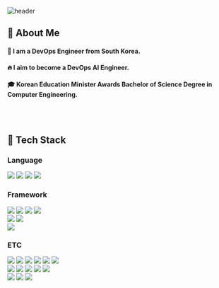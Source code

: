 
<div>
  
  <!--Header-->
  ![header](https://capsule-render.vercel.app/api?type=Blur&color=auto&height=300&section=header&text=Hello%20World..!!!&fontSize=90&animation=twinkling)
  
</div>


<div>
  <!--Body-->
  
  ## 👀 About Me
  #### :raising_hand: I am a DevOps Engineer from South Korea.<br/>
  #### :fire: I aim to become a DevOps AI Engineer.<br/>
  #### :mortar_board: Korean Education Minister Awards Bachelor of Science Degree in Computer Engineering.
  <br/>
  <br/>

  ## 🧱 Tech Stack
  ### Language
  <!--JAVA-->
  <img src="https://img.shields.io/badge/JAVA-007396.svg?style=flat-aquare&logo=Java&logoColor=white" />
  <!--JavaScript-->
  <img src="https://img.shields.io/badge/JavaScript-F7DF1E?style=flat-square&logo=JavaScript&logoColor=white"/>
  <!--HTML5-->
  <img src="https://img.shields.io/badge/HTML5-E34F26?style=flat-square&logo=HTML5&logoColor=white"/>
  <!--CSS-->
  <img src="https://img.shields.io/badge/CSS3-1572B6?style=flat-square&logo=CSS3&logoColor=white"/>
  <br/>

  ### Framework
  <!--Spring-->
  <img src="https://img.shields.io/badge/Spring-6DB33F.svg?style=flat-aquare&logo=spring&logoColor=white" />
  <!--SpringBoot-->
  <img src="https://img.shields.io/badge/SpringBoot-6DB33F.svg?style=flat-aquare&logo=springboot&logoColor=white" />
  <!--Spring Security-->
  <img src="https://img.shields.io/badge/Spring Security-6DB33F.svg?style=flat-aquare&logo=springsecurity&logoColor=white" />
  <!--Spring Data JPA-->
  <img src="https://img.shields.io/badge/Spring Data JPA-6DB33F.svg?style=flat-aquare&logo=&logoColor=white" />
  <br/>
  <!--React-->
  <img src="https://img.shields.io/badge/React-61DAFB?style=flat-square&logo=React&logoColor=white&Color=white"/>
  <!--Vue-->
  <img src="https://img.shields.io/badge/Vue-4FC08D.svg?style=flat-aquare&logo=vuedotjs&logoColor=white" />
  <br/>
  <!--.NET-->
  <img src="https://img.shields.io/badge/.NET-512BD4.svg?style=flat-aquare&logo=dotnet&logoColor=white" />
  <br/>

  ### ETC
  <!--Git-->
  <img src="https://img.shields.io/badge/Git-F05032.svg?style=flat-aquare&logo=git&logoColor=white" />
  <!--Rocky Linux-->
  <img src="https://img.shields.io/badge/Rocky Linux-10B981.svg?style=flat-aquare&logo=rockylinux&logoColor=white" />
  <!--Git-->
  <img src="https://img.shields.io/badge/CentOS-EE0000.svg?style=flat-aquare&logo=redhat&logoColor=white" />
  <!--Amazon AWS-->
  <img src="https://img.shields.io/badge/AWS-232F3E.svg?style=flat-aquare&logo=amazonwebservices&logoColor=white" />
  <!--GCP-->
  <img src="https://img.shields.io/badge/GCP-4285F4.svg?style=flat-aquare&logo=google&logoColor=white" />
  <!--Wireshark-->
  <img src="https://img.shields.io/badge/Wireshark-1679A7.svg?style=flat-aquare&logo=wireshark&logoColor=white" />
  <br/>
  <!--MySQL-->
  <img src="https://img.shields.io/badge/MySQL-4479A1?style=flat-square&logo=mysql&logoColor=white"/>
  <!--MariaDB-->
  <img src="https://img.shields.io/badge/MariaDB-003545?style=flat-square&logo=mariadb&logoColor=white"/>
  <!--PostgreSQL-->
  <img src="https://img.shields.io/badge/PostgreSQL-4169E1?style=flat-square&logo=postgresql&logoColor=white"/>
  <!--MSSQL-->
  <img src="https://img.shields.io/badge/MSSQL-DDDF72?style=flat-square&logo=&logoColor=white"/>
  <!--Oracle-->
  <img src="https://img.shields.io/badge/Oracle-DA291C?style=flat-square&logo=&logoColor=white"/>
  <br/>
  <!--Slack-->
  <img src="https://img.shields.io/badge/Slack-4A154B?style=flat-square&logo=Slack&logoColor=white"/>
  <!--Notion-->
  <img src="https://img.shields.io/badge/Notion-000000?style=flat-square&logo=notion&logoColor=white"/>
  <!--Figma-->
  <img src="https://img.shields.io/badge/Figma-F24E1E.svg?style=flat-aquare&logo=figma&logoColor=white" />
  <br/>
  <br/>
<!--
  ## 🤔 Github Stats
  [![Anurag's GitHub stats](https://github-readme-stats.vercel.app/api?username=Heo-Jin-yoeng)](https://github.com/anuraghazra/github-readme-stats)
  <br/>
  [![Top Langs](https://github-readme-stats.vercel.app/api/top-langs/?username=Heo-Jin-yoeng)](https://github.com/anuraghazra/github-readme-stats)
-->
</div>



